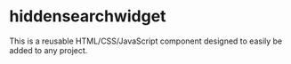 # hiddensearchwidget
This is a reusable HTML/CSS/JavaScript component designed to easily be added to any project.
